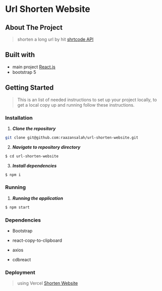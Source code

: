 # Url Shorten Website

## About The Project

> shorten a long url by hit [shrtcode API](https://app.shrtco.de/)

## Built with

- main project [React.js](https://reactjs.org/)
- bootstrap 5

## Getting Started

> This is an list of needed instructions to set up your project locally, to get a local copy up and running follow these instructions.

### Installation

1. **_Clone the repository_**

```sh
git clone git@github.com:raazansalah/url-shorten-website.git
```

2. **_Navigate to repository directory_**

```sh
$ cd url-shorten-website
```

3. **_Install dependencies_**

```sh
$ npm i
```

### Running

1. **_Running the application_**

```sh
$ npm start
```

### Dependencies

- Bootstrap

- react-copy-to-clipboard
- axios
- cdbreact

### Deployment

> using Vercel
> [Shorten Website](https://url-shorten-website.vercel.app/)
